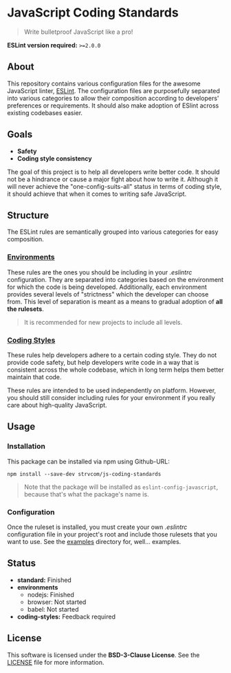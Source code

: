 # JavaScript Coding Standards

> Write bulletproof JavaScript like a pro!

**ESLint version required:** `>=2.0.0`

## About

This repository contains various configuration files for the awesome JavaScript linter, [ESLint][eslint-url]. The configuration files are purposefully separated into various categories to allow their composition according to developers' preferences or requirements. It should also make adoption of ESlint across existing codebases easier.

## Goals

- **Safety**
- **Coding style consistency**

The goal of this project is to help all developers write better code. It should not be a hindrance or cause a major fight about how to write it. Although it will never achieve the "one-config-suits-all" status in terms of coding style, it should achieve that when it comes to writing safe JavaScript.

## Structure

The ESLint rules are semantically grouped into various categories for easy composition.

### [Environments](environments)

These rules are the ones you should be including in your *.eslintrc* configuration. They are separated into categories based on the environment for which the code is being developed. Additionally, each environment provides several levels of "strictness" which the developer can choose from. This level of separation is meant as a means to gradual adoption of **all the rulesets**.

> It is recommended for new projects to include all levels.

### [Coding Styles](coding-styles)

These rules help developers adhere to a certain coding style. They do not provide code safety, but help developers write code in a way that is consistent across the whole codebase, which in long term helps them better maintain that code.

These rules are intended to be used independently on platform. However, you should still consider including rules for your environment if you really care about high-quality JavaScript.

## Usage

### Installation

This package can be installed via npm using Github-URL:

`npm install --save-dev strvcom/js-coding-standards`

> Note that the package will be installed as `eslint-config-javascript`, because that's what the package's name is.

### Configuration

Once the ruleset is installed, you must create your own *.eslintrc* configuration file in your project's root and include those rulesets that you want to use. See the [examples](examples) directory for, well... examples.

## Status

- **standard:** Finished
- **environments**
  - nodejs: Finished
  - browser: Not started
  - babel: Not started
- **coding-styles:** Feedback required

## License

This software is licensed under the **BSD-3-Clause License**. See the [LICENSE](LICENSE) file for more information.

[eslint-url]: http://eslint.org
